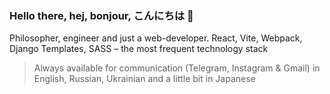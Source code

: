 ### Hello there, hej, bonjour, こんにちは 👋

Philosopher, engineer and just a web-developer. React, Vite, Webpack,  Django Templates, SASS – the most frequent technology stack

> Always available for communication (Telegram, Instagram & Gmail) in English, Russian, Ukrainian and a little bit in Japanese
